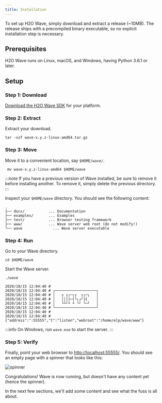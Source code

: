 ```yaml
---
title: Installation
---
```


To set up H2O Wave, simply download and extract a release (~10MB). The release ships with a precompiled binary executable, so no explicit installation step is necessary.

## Prerequisites

H2O Wave runs on Linux, macOS, and Windows, having Python 3.6.1 or later.

## Setup

### Step 1: Download

[Download the H2O Wave SDK](https://github.com/h2oai/wave/releases/latest) for your platform.

### Step 2: Extract

Extract your download.

```shell
tar -xzf wave-x.y.z-linux-amd64.tar.gz
```
### Step 3: Move

Move it to a convenient location, say `$HOME/wave/`.

```shell
 mv wave-x.y.z-linux-amd64 $HOME/wave
```

:::note
If you have a previous version of Wave installed, be sure to remove it before installing another. To remove it, simply delete the previous directory.
:::

Inspect your `$HOME/wave` directory. You should see the following content:

```
.
├── docs/           ... Documentation
├── examples/       ... Examples
├── test/           ... Browser testing framework
├── www/            ... Wave server web root (do not modify!)
└── wave              ... Wave server executable
```

### Step 4: Run

Go to your Wave directory.

```shell
cd $HOME/wave
```

Start the Wave server.

```shell
./wave
```

```
2020/10/15 12:04:40 #
2020/10/15 12:04:40 # ┌───────────────────┐
2020/10/15 12:04:40 # │   ┬ ┬┌─┐┬  ┬┌─┐   │
2020/10/15 12:04:40 # │   │││├─┤└┐┌┘├┤    │
2020/10/15 12:04:40 # │   └┴┘┴ ┴ └┘ └─┘   │
2020/10/15 12:04:40 # └───────────────────┘
2020/10/15 12:04:40 #
2020/10/15 12:04:40 # {"address":":55555","t":"listen","webroot":"/home/elp/wave/www"}
```

:::info
On Windows, run `wave.exe` to start the server.
:::

### Step 5: Verify

Finally, point your web browser to [http://localhost:55555/](http://localhost:55555/). You should see an empty page with a spinner that looks like this:

![spinner](assets/installation__waiting.png)

Congratulations! Wave is now running, but doesn't have any content yet (hence the spinner).

In the next few sections, we'll add some content and see what the fuss is all about.
